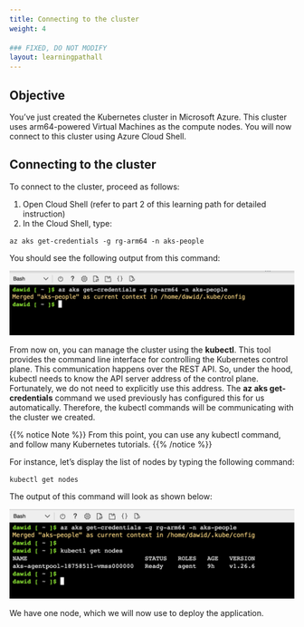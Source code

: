 ```yaml
---
title: Connecting to the cluster
weight: 4

### FIXED, DO NOT MODIFY
layout: learningpathall
---
```


## Objective
You’ve just created the Kubernetes cluster in Microsoft Azure. This cluster uses arm64-powered Virtual Machines as the compute nodes. You will now connect to this cluster using Azure Cloud Shell. 

## Connecting to the cluster
To connect to the cluster, proceed as follows:
1.	Open Cloud Shell (refer to part 2 of this learning path for detailed instruction)
2.	In the Cloud Shell, type:

```console
az aks get-credentials -g rg-arm64 -n aks-people
```

You should see the following output from this command:

![AKS#left](figures/09.png)

From now on, you can manage the cluster using the **kubectl**. This tool provides the command line interface for controlling the Kubernetes control plane. This communication happens over the REST API. So, under the hood, kubectl needs to know the API server address of the control plane. Fortunately, we do not need to explicitly use this address. The **az aks get-credentials** command we used previously has configured this for us automatically. Therefore, the kubectl commands will be communicating with the cluster we created. 

{{% notice Note %}} From this point, you can use any kubectl command, and follow many Kubernetes tutorials. {{% /notice %}}

For instance, let’s display the list of nodes by typing the following command: 

```console
kubectl get nodes
```

The output of this command will look as shown below:

![AKS#left](figures/10.png)

We have one node, which we will now use to deploy the application.
